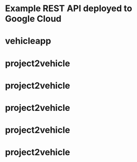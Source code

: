 # Example REST API deployed to Google Cloud
# vehicleapp
# project2vehicle
# project2vehicle
# project2vehicle
# project2vehicle
# project2vehicle
